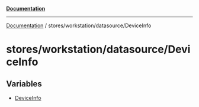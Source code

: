 [**Documentation**](../../../../index.md)

***

[Documentation](../../../../index.md) / stores/workstation/datasource/DeviceInfo

# stores/workstation/datasource/DeviceInfo

## Variables

- [DeviceInfo](variables/DeviceInfo.md)

